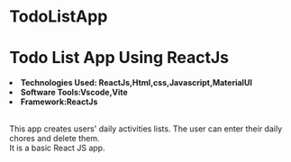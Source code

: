 # TodoListApp
<body>
  <h1>Todo List App Using ReactJs</h1>
  <li><strong>Technologies Used: ReactJs,Html,css,Javascript,MaterialUI</strong></li>
  <li><strong>Software Tools:Vscode,Vite</strong></li>
  <li><strong>Framework:ReactJs</strong></li>
<br />
  <p>
    This app creates users' daily activities lists. The user can enter their daily chores and delete them.<br/>
    It is a basic React JS app.
  </p>
</body>

